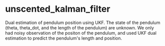 # unscented_kalman_filter
Dual estimation of pendulum position using UKF. 
The state of the pendulum (theta, theta_dot, and the length of the pendulum) are unknown. We only had noisy observation of the positon of the pendulum, and used UKF dual estimation to predict the pendulum's length and position.
